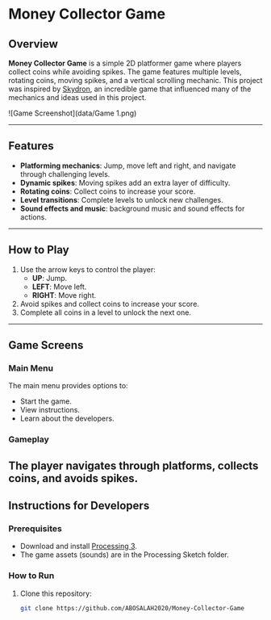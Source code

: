 # Money Collector Game
## Overview
**Money Collector Game** is a simple 2D platformer game where players collect coins while avoiding spikes. The game features multiple levels, rotating coins, moving spikes, and a vertical scrolling mechanic.
This project was inspired by [Skydron](https://openprocessing.org/sketch/2219220), an incredible game that influenced many of the mechanics and ideas used in this project.

![Game Screenshot](data/Game 1.png)

---

## Features
- **Platforming mechanics**: Jump, move left and right, and navigate through challenging levels.
- **Dynamic spikes**: Moving spikes add an extra layer of difficulty.
- **Rotating coins**: Collect coins to increase your score.
- **Level transitions**: Complete levels to unlock new challenges.
- **Sound effects and music**: background music and sound effects for actions.

---

## How to Play
1. Use the arrow keys to control the player:
   - **UP**: Jump.
   - **LEFT**: Move left.
   - **RIGHT**: Move right.
2. Avoid spikes and collect coins to increase your score.
3. Complete all coins in a level to unlock the next one.

---

## Game Screens
### Main Menu
The main menu provides options to:
- Start the game.
- View instructions.
- Learn about the developers.

### Gameplay
The player navigates through platforms, collects coins, and avoids spikes.
---

## Instructions for Developers
### Prerequisites
- Download and install [Processing 3](https://processing.org/).
- The game assets (sounds) are in the Processing Sketch folder.

### How to Run
1. Clone this repository:
   ```bash
   git clone https://github.com/ABOSALAH2020/Money-Collector-Game
